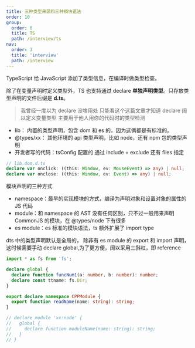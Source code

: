 ```yaml
---
title: 三种类型来源和三种模块语法
order: 10
group:
  order: 0
  title: TS
  path: /interview/ts
nav:
  order: 3
  title: 'interview'
  path: /interview
---
```


TypeScript 给 JavaScript 添加了类型信息，在编译时做类型检查。

除了在变量声明时定义类型外，TS 也支持通过 declare **单独声明类型**。只存放类型声明的文件后缀是 **d.ts**。

> 我曾经一度以为 declare 没啥用处 只能看这个这篇文章才知道 declare 阔以定义变量类型 主要用于他人用你的代码时的类型检测

- lib： 内置的类型声明，包含 dom 和 es 的，因为这俩都是有标准的。
- @types/xx： 其他环境的 api 类型声明，比如 node，还有 npm 包的类型声明
- 开发者写的代码：tsConfig 配置的 通过 include + exclude 还有 files 指定

```ts
// lib.dom.d.ts
declare var onclick: ((this: Window, ev: MouseEvent) => any) | null;
declare var onclose: ((this: Window, ev: Event) => any) | null;
```

模块声明的三种方式

- namespace：最早的实现模块的方式，编译为声明对象和设置对象的属性的 JS 代码
- module：和 namespace 的 AST 没有任何区别，只不过一般用来声明 CommonJS 的模块，在 @types/node 下有很多
- es module：es 标准的模块语法，ts 额外扩展了 import type

dts 中的类型声明默认是全局的， 除非有 es module 的 export 和 import 声明，这时候需要手动 declare global,为了更方便，阔以采用三斜杠，即 reference

```ts
import * as fs from 'fs';

declare global {
  declare function funcNum1(a: number, b: number): number;
  declare const ttname: fs.Dir;
}

export declare namespace CPPModule {
  export function readName(name: string): string;
}

// declare module 'xx:node' {
//   global {
//     declare function moduleName(name: string): string;
//   }
// }
```
